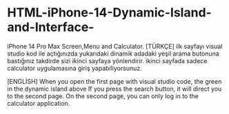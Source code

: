 # HTML-iPhone-14-Dynamic-Island-and-Interface-
iPhone 14 Pro Max Screen,Menu and Calculator.
[TÜRKÇE]
ilk sayfayı visual  studio kod ile açtığınızda yukarıdaki dinamik adadaki yeşil
arama butonuna bastığınız takdirde sizi ikinci sayfaya yönlendirir.
ikinci sayfada sadece calculator uygulamasına giriş yapabiliyorsunuz.

[ENGLİSH]
When you open the first page with visual studio code, the green in the dynamic island above
If you press the search button, it will direct you to the second page.
On the second page, you can only log in to the calculator application.

